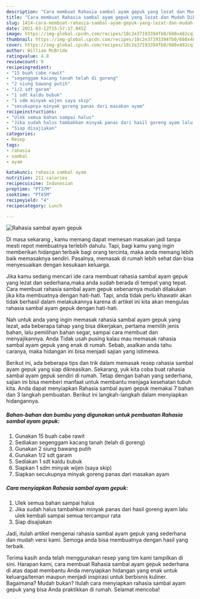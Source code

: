 ```yaml
---
description: "Cara membuat Rahasia sambal ayam gepuk yang lezat dan Mudah Dibuat"
title: "Cara membuat Rahasia sambal ayam gepuk yang lezat dan Mudah Dibuat"
slug: 1414-cara-membuat-rahasia-sambal-ayam-gepuk-yang-lezat-dan-mudah-dibuat
date: 2021-03-12T15:57:17.045Z
image: https://img-global.cpcdn.com/recipes/18c2e37193394fb0/680x482cq70/rahasia-sambal-ayam-gepuk-foto-resep-utama.jpg
thumbnail: https://img-global.cpcdn.com/recipes/18c2e37193394fb0/680x482cq70/rahasia-sambal-ayam-gepuk-foto-resep-utama.jpg
cover: https://img-global.cpcdn.com/recipes/18c2e37193394fb0/680x482cq70/rahasia-sambal-ayam-gepuk-foto-resep-utama.jpg
author: William McBride
ratingvalue: 4.8
reviewcount: 9
recipeingredient:
- "15 buah cabe rawit"
- "segenggam kacang tanah telah di goreng"
- "2 siung bawang putih"
- "1/2 sdt garam"
- "1 sdt kaldu bubuk"
- "1 sdm minyak wijen saya skip"
- "secukupnya minyak goreng panas dari masakan ayam"
recipeinstructions:
- "Ulek semua bahan sampai halus"
- "Jika sudah halus tambahkan minyak panas dari hasil goreng ayam lalu ulek kembali sampai semua tercampur rata"
- "Siap disajiakan"
categories:
- Resep
tags:
- rahasia
- sambal
- ayam

katakunci: rahasia sambal ayam 
nutrition: 211 calories
recipecuisine: Indonesian
preptime: "PT37M"
cooktime: "PT45M"
recipeyield: "4"
recipecategory: Lunch

---
```



![Rahasia sambal ayam gepuk](https://img-global.cpcdn.com/recipes/18c2e37193394fb0/680x482cq70/rahasia-sambal-ayam-gepuk-foto-resep-utama.jpg)

Di masa  sekarang , kamu memang dapat memesan masakan jadi tanpa mesti repot membuatnya terlebih dahulu. Tapi, bagi kamu yang ingin memberikan hidangan terbaik bagi orang tercinta, maka anda memang lebih baik memasaknya sendiri. Pasalnya, memasak di rumah lebih sehat dan bisa menyesuaikan dengan kesukaan keluarga.

Jika kamu sedang mencari ide cara membuat rahasia sambal ayam gepuk yang lezat dan sederhana,maka anda sudah berada di tempat yang tepat. Cara membuat rahasia sambal ayam gepuk  sebenarnya mudah dilakukan jika kita membuatnya dengan hati-hati. Tapi, anda tidak perlu khawatir akan tidak berhasil dalam melakukannya 
karena di artikel ini kita akan mengulas rahasia sambal ayam gepuk dengan hati-hati.  



Nah untuk anda yang ingin memasak rahasia sambal ayam gepuk yang lezat, ada beberapa tahap yang bisa dikerjakan, pertama memilih jenis bahan, lalu pemilihan bahan segar, sampai cara membuat dan menyajikannya. Anda Tidak usah pusing kalau mau memasak rahasia sambal ayam gepuk yang enak di rumah. Sebab, asalkan anda  tahu caranya, maka hidangan ini bisa menjadi sajian yang istimewa.

Berikut ini, ada beberapa tips dan trik dalam memasak resep rahasia sambal ayam gepuk yang siap dikreasikan. Sekarang, yuk kita coba buat rahasia sambal ayam gepuk sendiri di rumah. Tetap dengan bahan yang sederhana, sajian ini bisa memberi manfaat untuk membantu menjaga kesehatan tubuh kita. Anda dapat menyiapkan Rahasia sambal ayam gepuk memakai 7 bahan dan 3 langkah pembuatan. Berikut ini langkah-langkah dalam menyiapkan hidangannya.

<!--inarticleads1-->

##### Bahan-bahan dan bumbu yang digunakan untuk pembuatan Rahasia sambal ayam gepuk:

1. Gunakan 15 buah cabe rawit
1. Sediakan segenggam kacang tanah (telah di goreng)
1. Gunakan 2 siung bawang putih
1. Gunakan 1/2 sdt garam
1. Sediakan 1 sdt kaldu bubuk
1. Siapkan 1 sdm minyak wijen (saya skip)
1. Siapkan secukupnya minyak goreng panas dari masakan ayam




<!--inarticleads2-->

##### Cara menyiapkan Rahasia sambal ayam gepuk:

1. Ulek semua bahan sampai halus
1. Jika sudah halus tambahkan minyak panas dari hasil goreng ayam lalu ulek kembali sampai semua tercampur rata
1. Siap disajiakan




Jadi, itulah artikel mengenai  rahasia sambal ayam gepuk  yang sederhana dan mudah versi kami. Semoga anda bisa membuatnya dengan hasil yang terbaik. 

Terima kasih anda telah menggunakan resep yang tim kami tampilkan di sini. Harapan kami, cara membuat  Rahasia sambal ayam gepuk sederhana di atas dapat membantu Anda menyiapkan hidangan yang enak untuk keluarga/teman maupun menjadi inspirasi untuk berbisnis kuliner. Bagaimana? Mudah bukan? Itulah cara menyiapkan rahasia sambal ayam gepuk yang bisa Anda praktikkan di rumah. Selamat mencoba!

